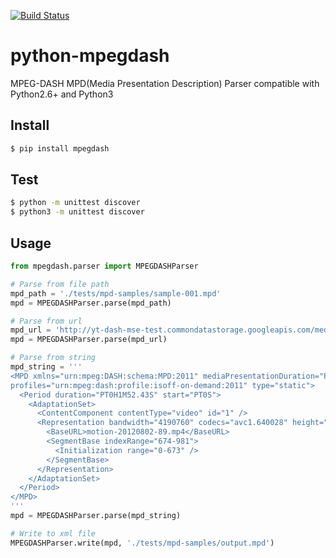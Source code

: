 [![Build Status](https://travis-ci.org/sangwonl/python-mpegdash.svg?branch=master)](https://travis-ci.org/sangwonl/python-mpegdash)

# python-mpegdash
MPEG-DASH MPD(Media Presentation Description) Parser
compatible with Python2.6+ and Python3


## Install

```bash
$ pip install mpegdash
```


## Test

```bash
$ python -m unittest discover
$ python3 -m unittest discover
```


## Usage

```python
from mpegdash.parser import MPEGDASHParser

# Parse from file path
mpd_path = './tests/mpd-samples/sample-001.mpd'
mpd = MPEGDASHParser.parse(mpd_path)

# Parse from url
mpd_url = 'http://yt-dash-mse-test.commondatastorage.googleapis.com/media/motion-20120802-manifest.mpd'
mpd = MPEGDASHParser.parse(mpd_url)

# Parse from string
mpd_string = '''
<MPD xmlns="urn:mpeg:DASH:schema:MPD:2011" mediaPresentationDuration="PT0H1M52.43S" minBufferTime="PT1.5S"
profiles="urn:mpeg:dash:profile:isoff-on-demand:2011" type="static">
  <Period duration="PT0H1M52.43S" start="PT0S">
    <AdaptationSet>
      <ContentComponent contentType="video" id="1" />
      <Representation bandwidth="4190760" codecs="avc1.640028" height="1080" id="1" mimeType="video/mp4" width="1920">
        <BaseURL>motion-20120802-89.mp4</BaseURL>
        <SegmentBase indexRange="674-981">
          <Initialization range="0-673" />
        </SegmentBase>
      </Representation>
    </AdaptationSet>
  </Period>
</MPD>
'''
mpd = MPEGDASHParser.parse(mpd_string)

# Write to xml file
MPEGDASHParser.write(mpd, './tests/mpd-samples/output.mpd')
```
